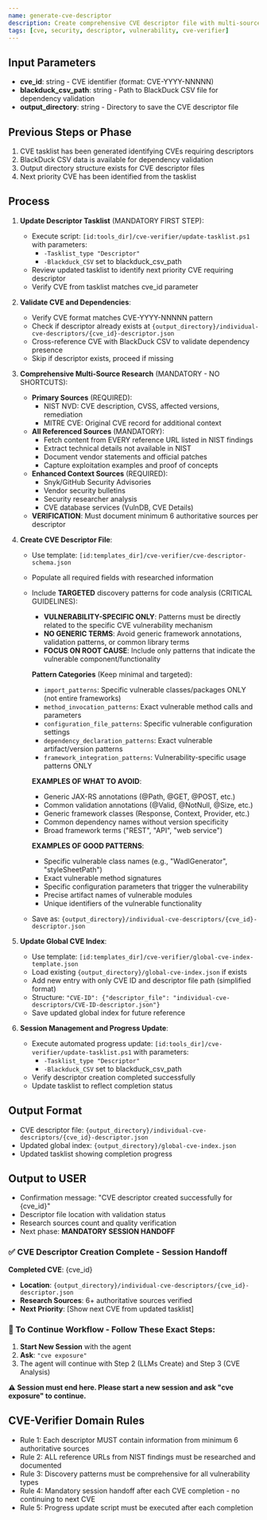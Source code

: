 ```yaml
---
name: generate-cve-descriptor
description: Create comprehensive CVE descriptor file with multi-source research and discovery patterns
tags: [cve, security, descriptor, vulnerability, cve-verifier]
---
```


## Input Parameters
- **cve_id**: string - CVE identifier (format: CVE-YYYY-NNNNN)
- **blackduck_csv_path**: string - Path to BlackDuck CSV file for dependency validation
- **output_directory**: string - Directory to save the CVE descriptor file

## Previous Steps or Phase
1. CVE tasklist has been generated identifying CVEs requiring descriptors
2. BlackDuck CSV data is available for dependency validation
3. Output directory structure exists for CVE descriptor files
4. Next priority CVE has been identified from the tasklist

## Process

1. **Update Descriptor Tasklist** (MANDATORY FIRST STEP):
   - Execute script: `[id:tools_dir]/cve-verifier/update-tasklist.ps1` with parameters:
     - `-Tasklist_type "Descriptor"`
     - `-Blackduck_CSV` set to blackduck_csv_path
   - Review updated tasklist to identify next priority CVE requiring descriptor
   - Verify CVE from tasklist matches cve_id parameter

2. **Validate CVE and Dependencies**:
   - Verify CVE format matches CVE-YYYY-NNNNN pattern
   - Check if descriptor already exists at `{output_directory}/individual-cve-descriptors/{cve_id}-descriptor.json`
   - Cross-reference CVE with BlackDuck CSV to validate dependency presence
   - Skip if descriptor exists, proceed if missing

3. **Comprehensive Multi-Source Research** (MANDATORY - NO SHORTCUTS):
   - **Primary Sources** (REQUIRED):
     - NIST NVD: CVE description, CVSS, affected versions, remediation
     - MITRE CVE: Original CVE record for additional context
   - **All Referenced Sources** (MANDATORY):
     - Fetch content from EVERY reference URL listed in NIST findings
     - Extract technical details not available in NIST
     - Document vendor statements and official patches
     - Capture exploitation examples and proof of concepts
   - **Enhanced Context Sources** (REQUIRED):
     - Snyk/GitHub Security Advisories
     - Vendor security bulletins
     - Security researcher analysis
     - CVE database services (VulnDB, CVE Details)
   - **VERIFICATION**: Must document minimum 6 authoritative sources per descriptor

4. **Create CVE Descriptor File**:
   - Use template: `[id:templates_dir]/cve-verifier/cve-descriptor-schema.json`
   - Populate all required fields with researched information
   - Include **TARGETED** discovery patterns for code analysis (CRITICAL GUIDELINES):
     - **VULNERABILITY-SPECIFIC ONLY**: Patterns must be directly related to the specific CVE vulnerability mechanism
     - **NO GENERIC TERMS**: Avoid generic framework annotations, validation patterns, or common library terms
     - **FOCUS ON ROOT CAUSE**: Include only patterns that indicate the vulnerable component/functionality
     
     **Pattern Categories** (Keep minimal and targeted):
     - `import_patterns`: Specific vulnerable classes/packages ONLY (not entire frameworks)
     - `method_invocation_patterns`: Exact vulnerable method calls and parameters
     - `configuration_file_patterns`: Specific vulnerable configuration settings
     - `dependency_declaration_patterns`: Exact vulnerable artifact/version patterns
     - `framework_integration_patterns`: Vulnerability-specific usage patterns ONLY
     
     **EXAMPLES OF WHAT TO AVOID**:
     - Generic JAX-RS annotations (@Path, @GET, @POST, etc.)
     - Common validation annotations (@Valid, @NotNull, @Size, etc.)
     - Generic framework classes (Response, Context, Provider, etc.)
     - Common dependency names without version specificity
     - Broad framework terms ("REST", "API", "web service")
     
     **EXAMPLES OF GOOD PATTERNS**:
     - Specific vulnerable class names (e.g., "WadlGenerator", "styleSheetPath")
     - Exact vulnerable method signatures
     - Specific configuration parameters that trigger the vulnerability
     - Precise artifact names of vulnerable modules
     - Unique identifiers of the vulnerable functionality
   - Save as: `{output_directory}/individual-cve-descriptors/{cve_id}-descriptor.json`

5. **Update Global CVE Index**:
   - Use template: `[id:templates_dir]/cve-verifier/global-cve-index-template.json`
   - Load existing `{output_directory}/global-cve-index.json` if exists
   - Add new entry with only CVE ID and descriptor file path (simplified format)
   - Structure: `"CVE-ID": {"descriptor_file": "individual-cve-descriptors/CVE-ID-descriptor.json"}`
   - Save updated global index for future reference

6. **Session Management and Progress Update**:
   - Execute automated progress update: `[id:tools_dir]/cve-verifier/update-tasklist.ps1` with parameters:
     - `-Tasklist_type "Descriptor"`
     - `-Blackduck_CSV` set to blackduck_csv_path
   - Verify descriptor creation completed successfully
   - Update tasklist to reflect completion status

## Output Format
- CVE descriptor file: `{output_directory}/individual-cve-descriptors/{cve_id}-descriptor.json`
- Updated global index: `{output_directory}/global-cve-index.json`
- Updated tasklist showing completion progress

## Output to USER
- Confirmation message: "CVE descriptor created successfully for {cve_id}"
- Descriptor file location with validation status
- Research sources count and quality verification
- Next phase: **MANDATORY SESSION HANDOFF**

### ✅ CVE Descriptor Creation Complete - Session Handoff

**Completed CVE**: {cve_id}
- **Location**: `{output_directory}/individual-cve-descriptors/{cve_id}-descriptor.json`
- **Research Sources**: 6+ authoritative sources verified
- **Next Priority**: [Show next CVE from updated tasklist]

### 🔄 To Continue Workflow - Follow These Exact Steps:
1. **Start New Session** with the agent
2. **Ask**: `"cve exposure"`
3. The agent will continue with Step 2 (LLMs Create) and Step 3 (CVE Analysis)

**⚠️ Session must end here. Please start a new session and ask "cve exposure" to continue.**

## CVE-Verifier Domain Rules
- Rule 1: Each descriptor MUST contain information from minimum 6 authoritative sources
- Rule 2: ALL reference URLs from NIST findings must be researched and documented
- Rule 3: Discovery patterns must be comprehensive for all vulnerability types
- Rule 4: Mandatory session handoff after each CVE completion - no continuing to next CVE
- Rule 5: Progress update script must be executed after each completion

